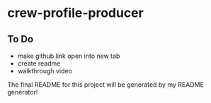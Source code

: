# crew-profile-producer

## To Do
- make github link open into new tab
- create readme
- walkthrough video

The final README for this project will be generated by my README generator!